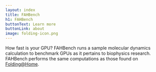```yaml
---
layout: index
title: FAHBench
h1: FAHBench
buttonText: Learn more
buttonLink: about
image: folding-icon.png
---
```


How fast is your GPU? FAHBench runs a sample molecular dynamics calculation
to benchmark GPUs as it pertains to biophysics research. FAHBench performs
the same computations as those found on [Folding@Home].

[Folding@Home]: http://folding.stanford.edu/

